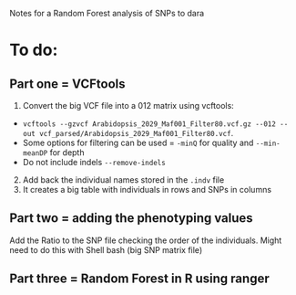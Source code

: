 Notes for a Random Forest analysis of SNPs to dara

# To do:

## Part one = VCFtools
1. Convert the big VCF file into a 012 matrix using vcftools:
  - `vcftools --gzvcf Arabidopsis_2029_Maf001_Filter80.vcf.gz --012 --out vcf_parsed/Arabidopsis_2029_Maf001_Filter80.vcf`.
  - Some options for filtering can be used = `-minQ` for quality  and `--min-meanDP` for depth
  - Do not include indels `--remove-indels`
  
2. Add back the individual names stored in the `.indv` file 
3. It creates a big table with individuals in rows and SNPs in columns

## Part two = adding the phenotyping values
Add the Ratio to the SNP file checking the order of the individuals. Might need to do this with Shell bash (big SNP matrix file)

## Part three = Random Forest in R using ranger